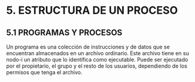 <h1>5. ESTRUCTURA DE UN PROCESO</h1>

<h2>5.1 PROGRAMAS Y PROCESOS</h2>

Un programa es una colección de instrucciones y de datos que se encuentran almacenados en un archivo ordinario. Este archivo tiene en su nodo-i un atributo que lo identifica como ejecutable. Puede ser ejecutado por el propietario, el grupo y el resto de los usuarios, dependiendo de los permisos que tenga el archivo.
